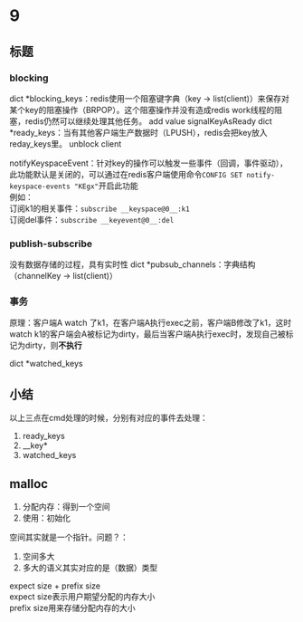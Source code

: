 # 9
## 标题
### blocking
dict *blocking_keys：redis使用一个阻塞键字典（key -> list(client)）来保存对某个key的阻塞操作（BRPOP）。这个阻塞操作并没有造成redis work线程的阻塞，redis仍然可以继续处理其他任务。
add value
signalKeyAsReady
dict *ready_keys：当有其他客户端生产数据时（LPUSH），redis会把key放入reday_keys里。
unblock client


notifyKeyspaceEvent：针对key的操作可以触发一些事件（回调，事件驱动），此功能默认是关闭的，可以通过在redis客户端使用命令`CONFIG SET notify-keyspace-events "KEgx"`开启此功能  
例如：  
订阅k1的相关事件：`subscribe __keyspace@0__:k1`  
订阅del事件：`subscribe __keyevent@0__:del`


### publish-subscribe
没有数据存储的过程，具有实时性
dict *pubsub_channels：字典结构（channelKey -> list(client)）


### 事务
原理：客户端A watch 了k1，在客户端A执行exec之前，客户端B修改了k1，这时 watch k1的客户端会A被标记为dirty，最后当客户端A执行exec时，发现自己被标记为dirty，则**不执行**

dict *watched_keys


## 小结
以上三点在cmd处理的时候，分别有对应的事件去处理：
1. ready_keys
2. __key*
3. watched_keys


## malloc
1. 分配内存：得到一个空间
2. 使用：初始化

空间其实就是一个指针。问题？：
1. 空间多大
2. 多大的语义其实对应的是（数据）类型

expect size + prefix size  
expect size表示用户期望分配的内存大小  
prefix size用来存储分配内存的大小